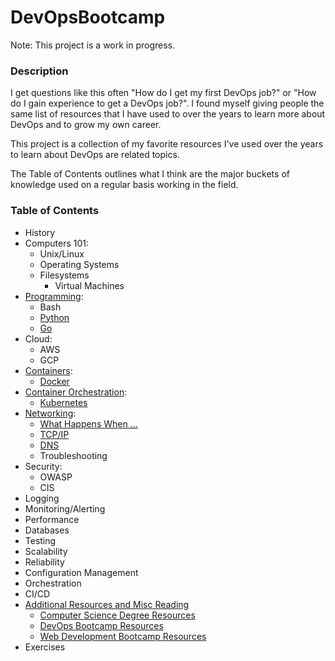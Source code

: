 # DevOpsBootcamp

Note: This project is a work in progress.

### Description

I get questions like this often "How do I get my first DevOps job?" or "How do I gain experience to get a DevOps job?".  I found myself giving people the same list of resources that I have used to over the years to learn more about DevOps and to grow my own career.

This project is a collection of my favorite resources I've used over the years to learn about DevOps are related topics.

The Table of Contents outlines what I think are the major buckets of knowledge used on a regular basis working in the field.


### Table of Contents

- History
- Computers 101:
	- Unix/Linux
  - Operating Systems
  - Filesystems
	- Virtual Machines
- [Programming](https://github.com/JessicaGreben/DevOpsBootcamp/tree/master/programming):
	- Bash
	- [Python](https://github.com/JessicaGreben/DevOpsBootcamp/tree/master/programming#python)
	- [Go](https://github.com/JessicaGreben/DevOpsBootcamp/tree/master/programming#go)
- Cloud:
	- AWS
	- GCP
- [Containers](https://github.com/JessicaGreben/DevOpsBootcamp/tree/master/containers):
	- [Docker](https://github.com/JessicaGreben/DevOpsBootcamp/tree/master/containers#docker)
- [Container Orchestration](https://github.com/JessicaGreben/DevOpsBootcamp/tree/master/containerorchestration):
	- [Kubernetes](https://github.com/JessicaGreben/DevOpsBootcamp/tree/master/containerorchestration#kubernetes)
- [Networking](https://github.com/JessicaGreben/DevOpsBootcamp/tree/master/networking):
	- [What Happens When ...](https://github.com/JessicaGreben/DevOpsBootcamp/tree/master/networking#what-happens-when)
	- [TCP/IP](https://github.com/JessicaGreben/DevOpsBootcamp/tree/master/networking#tcpip)
	- [DNS](https://github.com/JessicaGreben/DevOpsBootcamp/tree/master/networking#dns)
	- Troubleshooting
- Security:
	- OWASP
	- CIS
- Logging
- Monitoring/Alerting
- Performance
- Databases
- Testing
- Scalability
- Reliability
- Configuration Management
- Orchestration
- CI/CD
- [Additional Resources and Misc Reading](https://github.com/JessicaGreben/DevOpsBootcamp/tree/master/resources)
	- [Computer Science Degree Resources](https://github.com/JessicaGreben/DevOpsBootcamp/tree/master/resources#computer-science-degree-resources)
	- [DevOps Bootcamp Resources](https://github.com/JessicaGreben/DevOpsBootcamp/tree/master/resources#devops-bootcamp-resources)
	- [Web Development Bootcamp Resources](https://github.com/JessicaGreben/DevOpsBootcamp/tree/master/resources#web-development-bootcamp-resources)
- Exercises
